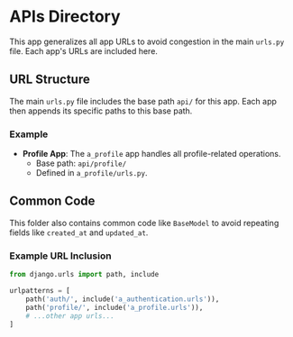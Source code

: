 # APIs Directory

This app generalizes all app URLs to avoid congestion in the main `urls.py` file. Each app's URLs are included here.

## URL Structure

The main `urls.py` file includes the base path `api/` for this app. Each app then appends its specific paths to this base path.

### Example

- **Profile App**: The `a_profile` app handles all profile-related operations.
  - Base path: `api/profile/`
  - Defined in `a_profile/urls.py`.

## Common Code

This folder also contains common code like `BaseModel` to avoid repeating fields like `created_at` and `updated_at`.

### Example URL Inclusion

```python
from django.urls import path, include

urlpatterns = [
    path('auth/', include('a_authentication.urls')),
    path('profile/', include('a_profile.urls')),
    # ...other app urls...
]
```
